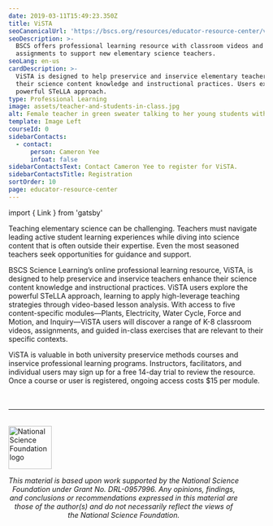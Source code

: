 ```yaml
---
date: 2019-03-11T15:49:23.350Z
title: ViSTA
seoCanonicalUrl: 'https://bscs.org/resources/educator-resource-center/vista'
seoDescription: >-
  BSCS offers professional learning resource with classroom videos and
  assignments to support new elementary science teachers.
seoLang: en-us
cardDescription: >-
  ViSTA is designed to help preservice and inservice elementary teachers enhance
  their science content knowledge and instructional practices. Users explore the
  powerful STeLLA approach.
type: Professional Learning
image: assets/teacher-and-students-in-class.jpg
alt: Female teacher in green sweater talking to her young students with two men filming her teach.
template: Image Left
courseId: 0
sidebarContacts:
  - contact:
      person: Cameron Yee
      infoat: false
sidebarContactsText: Contact Cameron Yee to register for ViSTA.
sidebarContactsTitle: Registration
sortOrder: 10
page: educator-resource-center
---
```


import { Link } from 'gatsby'

Teaching elementary science can be challenging. Teachers must navigate leading active student learning experiences while diving into science content that is often outside their expertise. Even the most seasoned teachers seek opportunities for guidance and support.

BSCS Science Learning’s online professional learning resource, ViSTA, is designed to help preservice and inservice teachers enhance their science content knowledge and instructional practices. ViSTA users explore the powerful <Link to="/our-work/rd-programs/stella-science-teachers-learning-from-lesson-analysis">STeLLA</Link> approach, learning to apply high-leverage teaching strategies through video-based lesson analysis. With access to five content-specific modules—Plants, Electricity, Water Cycle, Force and Motion, and Inquiry—ViSTA users will discover a range of K-8 classroom videos, assignments, and guided in-class exercises that are relevant to their specific contexts.

ViSTA is valuable in both university preservice methods courses and inservice professional learning programs. Instructors, facilitators, and individual users may sign up for a free 14-day trial to review the resource. Once a course or user is registered, ongoing access costs $15 per module.

<hr style="margin-top: 3rem; margin-bottom: 2rem;" />
<div class="d-flex justify-content-center">
  <div style="width: 90%;">
    <a href="https://www.nsf.gov" target="_blank" rel="noopener noreferrer">
      <img src="/assets/nsf_logo.svg" alt="National Science Foundation logo" style="height: 85px;" class="mx-auto d-block mb-4" />
    </a>
    <p style="font-style: italic; text-align: center;">
      This material is based upon work supported by the National Science Foundation under Grant No. DRL-0957996. Any opinions, findings, and conclusions or recommendations expressed in this material are those of the author(s) and do not necessarily reflect the views of the National Science Foundation.
    </p>
  </div>
</div>
